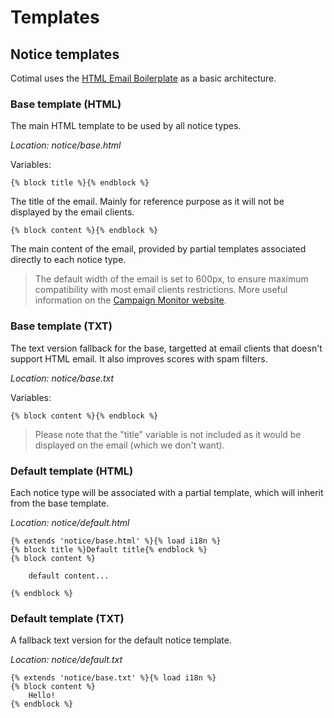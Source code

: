 Templates
=========

Notice templates
----------------

Cotimal uses the [HTML Email Boilerplate](http://htmlemailboilerplate.com/) as a basic architecture.

### Base template (HTML)

The main HTML template to be used by all notice types.

_Location: notice/base.html_

Variables:

	{% block title %}{% endblock %}
	
The title of the email. Mainly for reference purpose as it will not be displayed by the email clients.

	{% block content %}{% endblock %}
	
The main content of the email, provided by partial templates associated directly to each notice type.

> The default width of the email is set to 600px, to ensure maximum compatibility with most email clients restrictions. More useful information on the [Campaign Monitor website](http://www.campaignmonitor.com/resources/will-it-work/width/).

### Base template (TXT)

The text version fallback for the base, targetted at email clients that doesn't support HTML email. It also improves scores with spam filters.

_Location: notice/base.txt_

Variables:

	{% block content %}{% endblock %}
	
> Please note that the "title" variable is not included as it would be displayed on the email (which we don't want).

### Default template (HTML)

Each notice type will be associated with a partial template, which will inherit from the base template.

_Location: notice/default.html_

	{% extends 'notice/base.html' %}{% load i18n %}
	{% block title %}Default title{% endblock %}
	{% block content %}

		default content...

	{% endblock %}
	
### Default template (TXT)

A fallback text version for the default notice template.

_Location: notice/default.txt_

	{% extends 'notice/base.txt' %}{% load i18n %}
	{% block content %}
		Hello!
	{% endblock %}